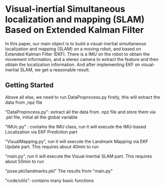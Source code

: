 # Visual-inertial Simultaneous localization and mapping (SLAM) Based on Extended Kalman Filter

In this paper, our main object is to build a visual-inertial simultaneous localization and mapping (SLAM) on a moving robot, and based on Extended Kalman Filter (EKF). There is a IMU on the robot to obtain the movement information, and a stereo camera to extract the feature and then obtain the localization information. And after implementing EKF on visual-inertial SLAM, we get a reasonable result.

## Getting Started

Above all else, we need to run DataProprocess.py firstly, this will extract the data from ,npz file 

"DataProprocess.py": extract all the data from .npz file and store them via .pkl file, initial all the global variable

"IMUc.py" : contains the IMU class, run it will execute the IMU-based Localization via EKF Prediction part

"VisualMapping.py",  run it will execute the Landmark Mapping via EKF Update part. This requires about 40min to run

"main.py", run it will execute the Visual-Inertial SLAM part. This requires about 50min to run

"pose.pkl/landmarks.pkl" The results from "main.py"

"code/utils":  contains many basic functions

